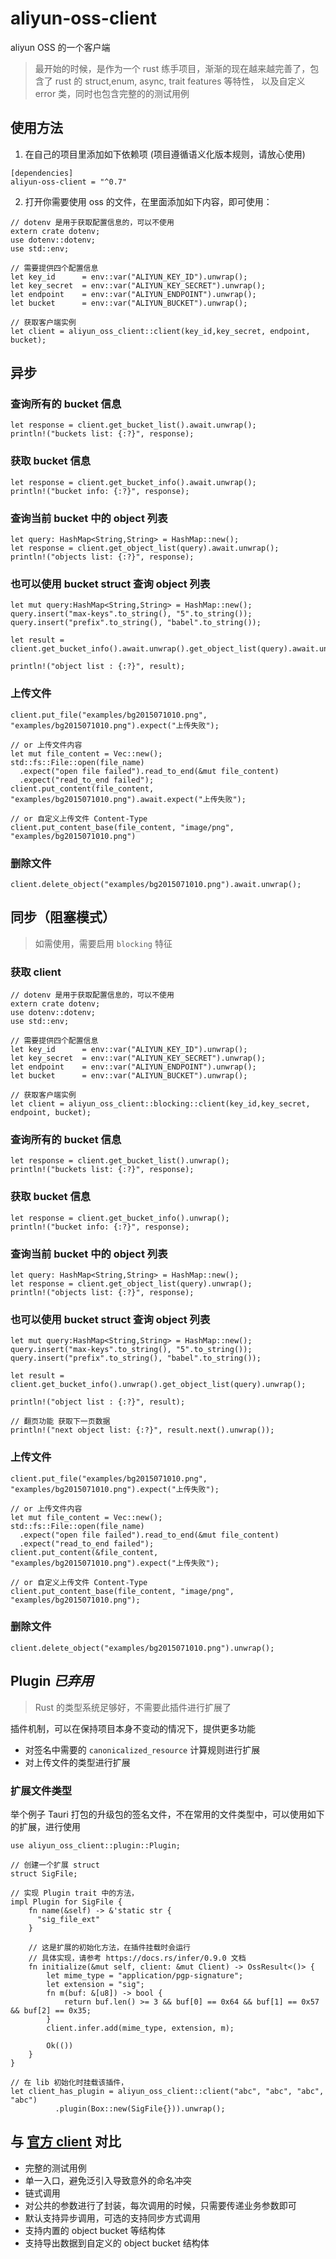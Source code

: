 # aliyun-oss-client

aliyun OSS 的一个客户端

> 最开始的时候，是作为一个 rust 练手项目，渐渐的现在越来越完善了，包含了 rust 的 struct,enum, async, trait features 等特性，
> 以及自定义 error 类，同时也包含完整的的测试用例

## 使用方法

1. 在自己的项目里添加如下依赖项 (项目遵循语义化版本规则，请放心使用)

```
[dependencies]
aliyun-oss-client = "^0.7"
```

2. 打开你需要使用 oss 的文件，在里面添加如下内容，即可使用：

```
// dotenv 是用于获取配置信息的，可以不使用
extern crate dotenv;
use dotenv::dotenv;
use std::env;

// 需要提供四个配置信息
let key_id      = env::var("ALIYUN_KEY_ID").unwrap();
let key_secret  = env::var("ALIYUN_KEY_SECRET").unwrap();
let endpoint    = env::var("ALIYUN_ENDPOINT").unwrap();
let bucket      = env::var("ALIYUN_BUCKET").unwrap();

// 获取客户端实例
let client = aliyun_oss_client::client(key_id,key_secret, endpoint, bucket);
```

## 异步

### 查询所有的 bucket 信息
```
let response = client.get_bucket_list().await.unwrap();
println!("buckets list: {:?}", response);
```

### 获取 bucket 信息
```
let response = client.get_bucket_info().await.unwrap();
println!("bucket info: {:?}", response);
```

### 查询当前 bucket 中的 object 列表
```
let query: HashMap<String,String> = HashMap::new();
let response = client.get_object_list(query).await.unwrap();
println!("objects list: {:?}", response);
```

### 也可以使用 bucket struct 查询 object 列表

```
let mut query:HashMap<String,String> = HashMap::new();
query.insert("max-keys".to_string(), "5".to_string());
query.insert("prefix".to_string(), "babel".to_string());

let result = client.get_bucket_info().await.unwrap().get_object_list(query).await.unwrap();

println!("object list : {:?}", result);

```

### 上传文件
```
client.put_file("examples/bg2015071010.png", "examples/bg2015071010.png").expect("上传失败");

// or 上传文件内容
let mut file_content = Vec::new();
std::fs::File::open(file_name)
  .expect("open file failed").read_to_end(&mut file_content)
  .expect("read_to_end failed");
client.put_content(file_content, "examples/bg2015071010.png").await.expect("上传失败");

// or 自定义上传文件 Content-Type
client.put_content_base(file_content, "image/png", "examples/bg2015071010.png")
```

### 删除文件
```
client.delete_object("examples/bg2015071010.png").await.unwrap();
```

## 同步（阻塞模式）

> 如需使用，需要启用 `blocking` 特征

### 获取 client
```
// dotenv 是用于获取配置信息的，可以不使用
extern crate dotenv;
use dotenv::dotenv;
use std::env;

// 需要提供四个配置信息
let key_id      = env::var("ALIYUN_KEY_ID").unwrap();
let key_secret  = env::var("ALIYUN_KEY_SECRET").unwrap();
let endpoint    = env::var("ALIYUN_ENDPOINT").unwrap();
let bucket      = env::var("ALIYUN_BUCKET").unwrap();

// 获取客户端实例
let client = aliyun_oss_client::blocking::client(key_id,key_secret, endpoint, bucket);
```

### 查询所有的 bucket 信息
```
let response = client.get_bucket_list().unwrap();
println!("buckets list: {:?}", response);
```

### 获取 bucket 信息
```
let response = client.get_bucket_info().unwrap();
println!("bucket info: {:?}", response);
```

### 查询当前 bucket 中的 object 列表
```
let query: HashMap<String,String> = HashMap::new();
let response = client.get_object_list(query).unwrap();
println!("objects list: {:?}", response);
```

### 也可以使用 bucket struct 查询 object 列表

```
let mut query:HashMap<String,String> = HashMap::new();
query.insert("max-keys".to_string(), "5".to_string());
query.insert("prefix".to_string(), "babel".to_string());

let result = client.get_bucket_info().unwrap().get_object_list(query).unwrap();

println!("object list : {:?}", result);

// 翻页功能 获取下一页数据
println!("next object list: {:?}", result.next().unwrap());
```

### 上传文件
```
client.put_file("examples/bg2015071010.png", "examples/bg2015071010.png").expect("上传失败");

// or 上传文件内容
let mut file_content = Vec::new();
std::fs::File::open(file_name)
  .expect("open file failed").read_to_end(&mut file_content)
  .expect("read_to_end failed");
client.put_content(&file_content, "examples/bg2015071010.png").expect("上传失败");

// or 自定义上传文件 Content-Type
client.put_content_base(file_content, "image/png", "examples/bg2015071010.png");
```

### 删除文件
```
client.delete_object("examples/bg2015071010.png").unwrap();
```

## Plugin *已弃用*

> Rust 的类型系统足够好，不需要此插件进行扩展了

插件机制，可以在保持项目本身不变动的情况下，提供更多功能

- 对签名中需要的 `canonicalized_resource` 计算规则进行扩展
- 对上传文件的类型进行扩展

### 扩展文件类型

举个例子 Tauri 打包的升级包的签名文件，不在常用的文件类型中，可以使用如下的扩展，进行使用

```
use aliyun_oss_client::plugin::Plugin;

// 创建一个扩展 struct
struct SigFile;

// 实现 Plugin trait 中的方法，
impl Plugin for SigFile {
    fn name(&self) -> &'static str {
      "sig_file_ext"
    }

    // 这是扩展的初始化方法，在插件挂载时会运行
    // 具体实现，请参考 https://docs.rs/infer/0.9.0 文档
    fn initialize(&mut self, client: &mut Client) -> OssResult<()> {
        let mime_type = "application/pgp-signature";
        let extension = "sig";
        fn m(buf: &[u8]) -> bool {
            return buf.len() >= 3 && buf[0] == 0x64 && buf[1] == 0x57 && buf[2] == 0x35;
        }
        client.infer.add(mime_type, extension, m);
    
        Ok(())
    }
}

// 在 lib 初始化时挂载该插件，
let client_has_plugin = aliyun_oss_client::client("abc", "abc", "abc", "abc")
          .plugin(Box::new(SigFile{})).unwrap();
```

## 与 [官方 client](https://crates.io/crates/oss-rust-sdk) 对比

- 完整的测试用例
- 单一入口，避免泛引入导致意外的命名冲突
- 链式调用
- 对公共的参数进行了封装，每次调用的时候，只需要传递业务参数即可
- 默认支持异步调用，可选的支持同步方式调用
- 支持内置的 object bucket 等结构体
- 支持导出数据到自定义的 object bucket 结构体

